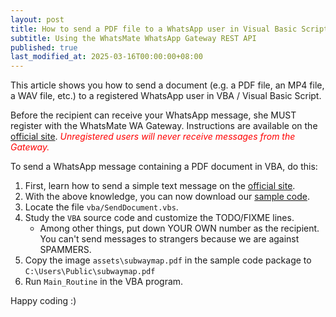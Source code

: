 ```yaml
---
layout: post
title: How to send a PDF file to a WhatsApp user in Visual Basic Script / VBA
subtitle: Using the WhatsMate WhatsApp Gateway REST API
published: true
last_modified_at: 2025-03-16T00:00:00+08:00
---
```



This article shows you how to send a document (e.g. a PDF file, an MP4 file, a WAV file, etc.) to a registered WhatsApp user in VBA / Visual Basic Script.

Before the recipient can receive your WhatsApp message, she MUST register with the WhatsMate WA Gateway. Instructions are available on the [official site](https://www.whatsmate.net/whatsapp-gateway-api.html). <span style="color:red">*Unregistered users will never receive messages from the Gateway.*</span>


To send a WhatsApp message containing a PDF document in VBA, do this:

1. First, learn how to send a simple text message on the [official site](https://www.whatsmate.net/whatsapp-gateway-api.html).
2. With the above knowledge, you can now download our [sample code](https://github.com/whatsmate/wa-demos/archive/master.zip).
3. Locate the file `vba/SendDocument.vbs`.  <script src="https://gist.github.com/whatsmate/01ba745741b89a7394db9fa9ab845ae0.js"></script>
4. Study the `VBA` source code and customize the TODO/FIXME lines.
   * Among other things, put down YOUR OWN number as the recipient. You can't send messages to strangers because we are against SPAMMERS.
5. Copy the image `assets\subwaymap.pdf` in the sample code package to `C:\Users\Public\subwaymap.pdf`
6. Run `Main_Routine` in the VBA program.


Happy coding :) 


<br>

